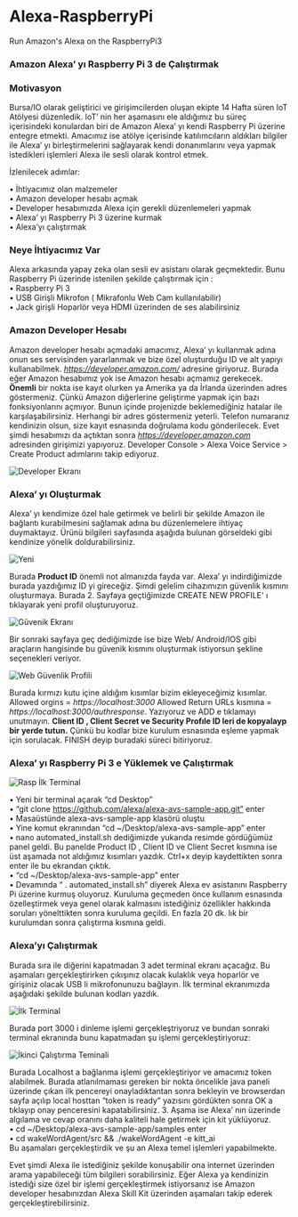 # Alexa-RaspberryPi
Run Amazon's Alexa on the RaspberryPi3 
### Amazon Alexa’ yı Raspberry Pi 3 de Çalıştırmak
### Motivasyon

Bursa/IO olarak geliştirici ve girişimcilerden oluşan ekipte 14 Hafta süren IoT Atölyesi düzenledik. IoT’ nin her aşamasını ele aldığımız bu süreç içerisindeki konulardan biri de Amazon Alexa’ yı kendi Raspberry Pi üzerine entegre etmekti. Amacımız ise atölye içerisinde katılımcıların aldıkları bilgiler ile Alexa’ yı birleştirmelerini sağlayarak kendi donanımlarını veya yapmak istedikleri işlemleri Alexa ile sesli olarak kontrol etmek. 

İzlenilecek adımlar:<br/>

•	İhtiyacımız olan malzemeler<br/>
•	Amazon developer hesabı açmak<br/>
•	Developer hesabımızda Alexa için gerekli düzenlemeleri yapmak <br/>
•	Alexa’ yı Raspberry Pi 3 üzerine kurmak <br/>
•	Alexa’yı çalıştırmak <br/>

### Neye İhtiyacımız Var 

Alexa arkasında yapay zeka olan sesli ev asistanı olarak geçmektedir. Bunu Raspberry Pi üzerinde  istenilen şekilde çalıştırmak için : <br/>
•	Raspberry Pi 3 <br/> 
•	USB Girişli Mikrofon ( Mikrafonlu Web Cam kullanılabilir) <br/>
•	Jack girişli Hoparlör veya HDMI üzerinden de ses alabilirsiniz <br/>

### Amazon Developer Hesabı 
Amazon developer hesabı açmadaki amacımız, Alexa’ yı kullanmak adına onun ses servisinden yararlanmak ve bize özel oluşturduğu ID ve alt yapıyı kullanabilmek.
*https://developer.amazon.com/* adresine giriyoruz. Burada eğer Amazon hesabımız yok ise Amazon hesabı açmamız gerekecek. **Önemli** bir nokta ise kayıt olurken ya Amerika ya da İrlanda üzerinden adres göstermeniz. Çünkü Amazon diğerlerine geliştirme yapmak için bazı fonksiyonlarını açmıyor. Bunun içinde projenizde beklemediğiniz hatalar ile karşılaşabilirsiniz. Herhangi bir adres göstermeniz yeterli. Telefon numaranız kendinizin olsun, size kayıt esnasında doğrulama kodu gönderilecek.
Evet şimdi hesabımızı da açtıktan sonra *https://developer.amazon.com*  adresinden girişimizi yapıyoruz.  Developer Console > Alexa Voice Service > Create Product  adımlarını takip ediyoruz.

![Developer Ekranı](https://github.com/BahadirGLCK/Alexa-RaspberryPi/blob/master/images/1.jpg)

### Alexa’ yı Oluşturmak 

Alexa’ yı kendimize özel hale getirmek ve belirli bir şekilde Amazon ile bağlantı kurabilmesini sağlamak adına bu düzenlemelere ihtiyaç duymaktayız. Ürünü bilgileri sayfasında aşağıda bulunan görseldeki gibi kendinize yönelik doldurabilirsiniz. 

![Yeni](https://github.com/BahadirGLCK/Alexa-RaspberryPi/blob/master/images/2.jpg)

Burada **Product ID** önemli not almanızda fayda var. Alexa’ yı indirdiğimizde burada yazdığımız ID yi gireceğiz. 
Şimdi gelelim cihazımızın güvenlik kısmını oluşturmaya. Burada 2. Sayfaya geçtiğimizde CREATE NEW PROFILE' ı tıklayarak yeni profil oluşturuyoruz.

![Güvenik Ekranı](https://github.com/BahadirGLCK/Alexa-RaspberryPi/blob/master/images/3.jpg)

Bir sonraki sayfaya geç dediğimizde ise bize Web/ Android/IOS gibi araçların hangisinde bu güvenik kısmını oluşturmak istiyorsun şekline seçenekleri veriyor. 

![Web Güvenlik Profili](https://github.com/BahadirGLCK/Alexa-RaspberryPi/blob/master/images/4.jpg)

Burada kırmızı kutu içine aldığım kısımlar bizim ekleyeceğimiz kısımlar. Allowed orgins = *https://localhost:3000*  Allowed Return URLs kısmına = *https://localhost:3000/authresponse*.  Yazıyoruz ve ADD e tıklamayı unutmayın. 
**Client ID , Client Secret ve Security Profıle ID leri de kopyalayp bir yerde tutun.** Çünkü bu kodlar bize kurulum esnasında eşleme yapmak için sorulacak. 
FINISH deyip buradaki süreci bitiriyoruz.

### Alexa’ yı Raspberry Pi 3 e Yüklemek ve Çalıştırmak 

![Rasp İlk Terminal](https://github.com/BahadirGLCK/Alexa-RaspberryPi/blob/master/images/5.jpg)

•	Yeni bir terminal açarak    “cd Desktop” <br/>
•	“git clone https://github.com/alexa/alexa-avs-sample-app.git” enter <br/>
•	Masaüstünde alexa-avs-sample-app klasörü oluştu <br/>
•	Yine komut ekranından  “cd ~/Desktop/alexa-avs-sample-app” enter <br/>
•	nano automated_install.sh  dediğimizde yukarıda resimde gördüğümüz panel geldi. Bu panelde Product ID ,
Client ID ve Client Secret kısmına ise üst aşamada not aldığımız kısımları yazdık. Ctrl+x deyip kaydettikten sonra enter ile bu ekrandan çıktık. <br/>
•	“cd ~/Desktop/alexa-avs-sample-app”  enter <br/>
•	Devamında  “ . automated_install.sh” diyerek Alexa ev asistanını Raspberry Pi üzerine kurmuş oluyoruz. Kuruluma geçmeden önce kullanım esnasında özelleştirmek veya genel olarak kalmasını istediğiniz özellikler hakkında soruları yönelttikten sonra kuruluma geçildi. En fazla 20 dk. lık bir kurulumdan sonra çalıştırma kısmına geldi. <br/>

### Alexa’yı Çalıştırmak 
Burada sıra ile diğerini kapatmadan 3 adet terminal ekranı açacağız. Bu aşamaları gerçekleştirirken çıkışınız olacak kulaklık veya hoparlör ve girişiniz olacak USB li mikrofonunuzu bağlayın.
İlk terminal ekranımızda aşağıdaki şekilde bulunan kodları yazdık. 

![İlk Terminal](https://github.com/BahadirGLCK/Alexa-RaspberryPi/blob/master/images/6.jpg)

Burada  port 3000 i dinleme işlemi gerçekleştriyoruz ve bundan sonraki terminal ekranında bunu kapatmadan şu işlemi gerçekleştiriyoruz:

![İkinci Çalıştırma Teminali](https://github.com/BahadirGLCK/Alexa-RaspberryPi/blob/master/images/7.jpg)

Burada Localhost a bağlanma işlemi gerçekleştiriyor ve amacımız token alabilmek. Burada atlanılmaması gereken bir nokta öncelikle java paneli üzerinde çıkan ilk pencereyi onayladıktantan sonra bekleyin ve browserdan sayfa açılıp local hosttan “token is ready” yazısını gördükten sonra OK a tıklayıp onay penceresini kapatabilirsiniz. 
3. Aşama ise Alexa’ nın üzerinde algılama ve cevap oranını daha kaliteli hale getirmek için kit yüklüyoruz. <br/>
•	cd ~/Desktop/alexa-avs-sample-app/samples  enter <br/>
•	cd wakeWordAgent/src && ./wakeWordAgent -e kitt_ai <br/>
Bu aşamaları gerçekleştirdik ve şu an Alexa temel işlemleri yapabilmekte.

Evet şimdi Alexa ile istediğiniz şekilde konuşabilir ona internet üzerinden arama yapabileceği tüm bilgileri sorabilirsiniz. Eğer Alexa ya kendinizin istediği size özel bir işlemi gerçekleştirmek istiyorsanız ise Amazon developer hesabınızdan Alexa Skill Kit üzerinden aşamaları takip ederek gerçekleştirebilirsiniz. 
